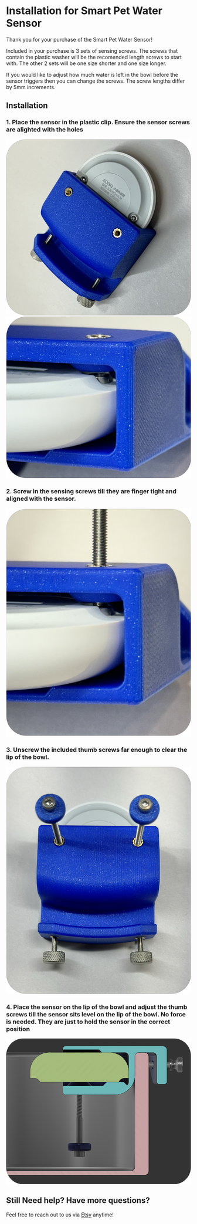 # Installation for Smart Pet Water Sensor
Thank you for your purchase of the Smart Pet Water Sensor!

Included in your purchase is 3 sets of sensing screws. The screws that contain the plastic washer will be the recomended length screws to start with. The other 2 sets will be one size shorter and one size longer. 

If you would like to adjust how much water is left in the bowl before the sensor triggers then you can change the screws. The screw lengths differ by 5mm increments. 

## Installation
### **1. Place the sensor in the plastic clip. Ensure the sensor screws are alighted with the holes**
![Customer Image](images/pet_wat_sen_install_align_1.png)
![Customer Image](images/pet_wat_sen_install_align_2.png)
### **2. Screw in the sensing screws till they are finger tight and aligned with the sensor.**
![Customer Image](images/pet_wat_sen_install_screw.png)
### **3. Unscrew the included thumb screws far enough to clear the lip of the bowl.**
![Customer Image](images/pet_wat_sen_comp.png)
### **4. Place the sensor on the lip of the bowl and adjust the thumb screws till the sensor sits level on the lip of the bowl. No force is needed. They are just to hold the sensor in the correct position**
![Customer Image](images/pet_wat_sen_install_bowl.png)

## Still Need help? Have more questions?
Feel free to reach out to us via [Etsy](https://watchtower3d.etsy.com) anytime!